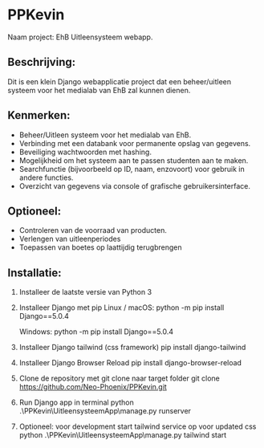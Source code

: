 # PPKevin
Naam project: EhB Uitleensysteem webapp.

## Beschrijving:
Dit is een klein Django webapplicatie project dat een beheer/uitleen systeem voor het medialab van EhB zal kunnen dienen.

## Kenmerken:
- Beheer/Uitleen systeem voor het medialab van EhB.
- Verbinding met een databank voor permanente opslag van gegevens.
- Beveiliging wachtwoorden met hashing.
- Mogelijkheid om het systeem aan te passen studenten aan te maken.
- Searchfunctie (bijvoorbeeld op ID, naam, enzovoort) voor gebruik in andere functies.
- Overzicht van gegevens via console of grafische gebruikersinterface.

## Optioneel:
- Controleren van de voorraad van producten.
- Verlengen van uitleenperiodes
- Toepassen van boetes op laattijdig terugbrengen

## Installatie:
1. Installeer de laatste versie van Python 3
2. Installeer Django met pip
   Linux / macOS:
      python -m pip install Django==5.0.4

   Windows:
      python -m pip install Django==5.0.4

3. Installeer Django tailwind (css framework)
pip install django-tailwind

4. Installeer Django Browser Reload
pip install django-browser-reload

5. Clone de repository met git clone naar target folder
git clone https://github.com/Neo-Phoenix/PPKevin.git

6. Run Django app in terminal
python .\PPKevin\UitleensysteemApp\manage.py runserver

7. Optioneel: voor development start tailwind service op voor updated css
python .\PPKevin\UitleensysteemApp\manage.py tailwind start